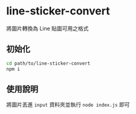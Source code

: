 # line-sticker-convert
將圖片轉換為 Line 貼圖可用之格式
## 初始化
```bash
cd path/to/line-sticker-convert
npm i
```
## 使用說明
將圖片丟進 `input` 資料夾並執行 `node index.js` 即可
